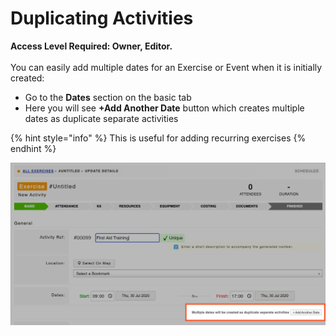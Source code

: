 # Duplicating Activities

**Access Level Required: Owner, Editor.**\
\
You can easily add multiple dates for an Exercise or Event when it is initially created:

* Go to the **Dates** section on the basic tab
* &#x20;Here you will see **+Add Another Date** button which creates multiple dates as duplicate separate activities

{% hint style="info" %}
This is useful for adding recurring exercises
{% endhint %}

![](<../../.gitbook/assets/add another date.png>)
